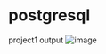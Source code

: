 # postgresql
project1
output
![image](https://github.com/mkrajirajan/postgresql/assets/121793108/37ada7c7-33eb-4b24-b486-6e743dc3ade4)
